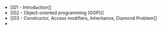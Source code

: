 - [[01 - Introduction]]
- [[02 - Object-oriented programming (OOP)]]
- [[03 - Constructor, Access modifiers, Inheritance, Diamond Problem]]
- 